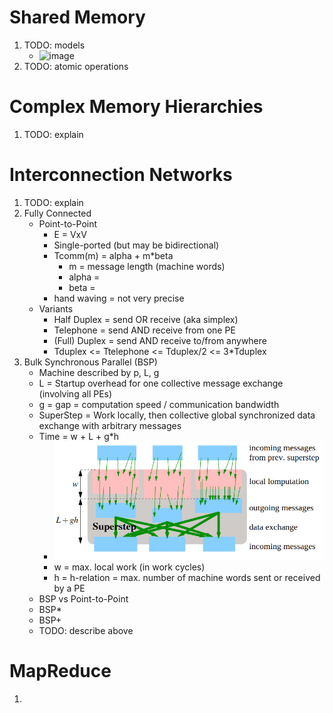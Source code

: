 # Shared Memory
1. TODO: models
    - ![image](images/symmetric_shared_memory.png)
1. TODO: atomic operations



# Complex Memory Hierarchies
1. TODO: explain



# Interconnection Networks
1. TODO: explain
1. Fully Connected
    - Point-to-Point
        * E = VxV
        * Single-ported (but may be bidirectional)
        * Tcomm(m) = alpha + m*beta
            + m = message length (machine words)
            + alpha = 
            + beta = 
        * hand waving = not very precise
    - Variants
        * Half Duplex = send OR receive (aka simplex)
        * Telephone = send AND receive from one PE
        * (Full) Duplex = send AND receive to/from anywhere
        * Tduplex <= Ttelephone <= Tduplex/2 <= 3*Tduplex
1. Bulk Synchronous Parallel (BSP)
    - Machine described by p, L, g
    - L = Startup overhead for one collective message exchange (involving all PEs)
    - g = gap = computation speed / communication bandwidth
    - SuperStep = Work locally, then collective global synchronized data exchange with arbitrary messages
    - Time = w + L + g*h
        * ![image](images/bsp_visual.png)
        * w = max. local work (in work cycles)
        * h = h-relation = max. number of machine words sent or received by a PE
    - BSP vs Point-to-Point
    - BSP*
    - BSP+
    - TODO: describe above



# MapReduce
1. 
